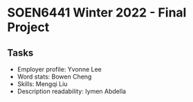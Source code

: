 # SOEN6441 Winter 2022 - Final Project

## Tasks
* Employer profile: Yvonne Lee
* Word stats: Bowen Cheng
* Skills: Mengqi Liu
* Description readability: Iymen Abdella
